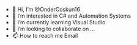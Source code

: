 - 👋 Hi, I’m @OnderCoskun16
- 👀 I’m interested in C# and Automation Systems
- 🌱 I’m currently learning Visual Studio
- 💞️ I’m looking to collaborate on ...
- 📫 How to reach me Email

<!---
OnderCoskun16/OnderCoskun16 is a ✨ special ✨ repository because its `README.md` (this file) appears on your GitHub profile.
You can click the Preview link to take a look at your changes.
--->
